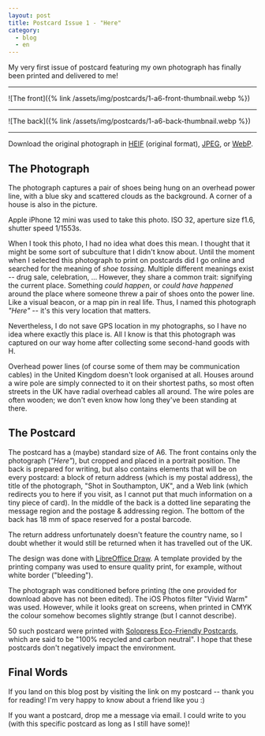 ```yaml
---
layout: post
title: Postcard Issue 1 - "Here"
category:
  - blog
  - en
---
```


My very first issue of postcard featuring my own photograph has finally been printed and delivered to me!

---

![The front]({% link /assets/img/postcards/1-a6-front-thumbnail.webp %})

---

![The back]({% link /assets/img/postcards/1-a6-back-thumbnail.webp %})

---

Download the original photograph in [HEIF] (original format), [JPEG], or [WebP].

[HEIF]: <{% link /assets/img/postcards/1-orig.heic %}>
[JPEG]: <{% link /assets/img/postcards/1-orig.jpeg %}>
[WebP]: <{% link /assets/img/postcards/1-orig.webp %}>

## The Photograph

The photograph captures a pair of shoes being hung on an overhead power line, with a blue sky and scattered clouds as the background. A corner of a house is also in the picture.

Apple iPhone 12 mini was used to take this photo. ISO 32, aperture size f1.6, shutter speed 1/1553s.

When I took this photo, I had no idea what does this mean. I thought that it might be some sort of subculture that I didn't know about. Until the moment when I selected this photograph to print on postcards did I go online and searched for the meaning of _shoe tossing_. Multiple different meanings exist -- drug sale, celebration, ... However, they share a common trait: signifying the current place. Something _could happen_, or _could have happened_ around the place where someone threw a pair of shoes onto the power line. Like a visual beacon, or a map pin in real life. Thus, I named this photograph _"Here"_ -- it's this very location that matters.

Nevertheless, I do not save GPS location in my photographs, so I have no idea where exactly this place is. All I know is that this photograph was captured on our way home after collecting some second-hand goods with H.

Overhead power lines (of course some of them may be communication cables) in the United Kingdom doesn't look organised at all. Houses around a wire pole are simply connected to it on their shortest paths, so most often streets in the UK have radial overhead cables all around. The wire poles are often wooden; we don't even know how long they've been standing at there.

## The Postcard

The postcard has a (maybe) standard size of A6. The front contains only the photograph (_"Here"_), but cropped and placed in a portrait position. The back is prepared for writing, but also contains elements that will be on every postcard: a block of return address (which is my postal address), the title of the photograph, "Shot in Southampton, UK", and a Web link (which redirects you to here if you visit, as I cannot put that much information on a tiny piece of card). In the middle of the back is a dotted line separating the message region and the postage & addressing region. The bottom of the back has 18 mm of space reserved for a postal barcode.

The return address unfortunately doesn't feature the country name, so I doubt whether it would still be returned when it has travelled out of the UK.

The design was done with [LibreOffice Draw](https://www.libreoffice.org/discover/draw/). A template provided by the printing company was used to ensure quality print, for example, without white border ("bleeding").

The photograph was conditioned before printing (the one provided for download above has not been edited). The iOS Photos filter "Vivid Warm" was used. However, while it looks great on screens, when printed in CMYK the colour somehow becomes slightly strange (but I cannot describe).

50 such postcard were printed with [Solopress Eco-Friendly Postcards](https://www.solopress.com/green/eco-friendly-postcards/), which are said to be "100% recycled and carbon neutral". I hope that these postcards don't negatively impact the environment.

## Final Words

If you land on this blog post by visiting the link on my postcard -- thank you for reading! I'm very happy to know about a friend like you :)

If you want a postcard, drop me a message via email. I could write to you (with this specific postcard as long as I still have some)!
